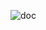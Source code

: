 ![doc](https://github.com/mohasseb99/Embedded_EUI/assets/43993890/fcad718c-9fad-4a5e-85b0-6ea46b0484df)
